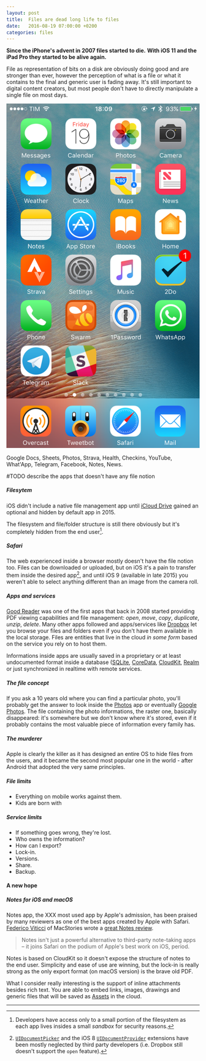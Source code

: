 ```yaml
---
layout: post
title:  Files are dead long life to files
date:   2016-08-19 07:00:00 +0200
categories: files
---
```


**Since the iPhone's advent in 2007 files started to die.**
**With iOS 11 and the iPad Pro they started to be alive again.**

File as representation of bits on a disk are obviously doing good and are stronger than ever, however the perception of what is a file or what it contains to the final and generic user is fading away. It's still important to digital content creators, but most people don't have to directly manipulate a single file on most days.

![Homescreen](/assets/images/files-are-dead/Homescreen.png#center400)

Google Docs, Sheets, Photos, Strava, Health, Checkins, YouTube, What'App, Telegram, Facebook, Notes, News.

#TODO describe the apps that doesn't have any file notion


##### Filesytem

iOS didn't include a native file management app until [iCloud Drive](http://www.apple.com/icloud/icloud-drive/) gained an optional and hidden by default app in 2015.

The filesystem and file/folder structure is still there obviously but it's completely hidden from the end user[^1].

##### Safari

The web experienced inside a browser mostly doesn't have the file notion too. Files can be downloaded or uploaded, but on iOS it's a pain to transfer them inside the desired app[^2], and until iOS 9 (available in late 2015) you weren't able to select anything different than an image from the camera roll.

##### Apps and services

[Good Reader](https://www.goodreader.com) was one of the first apps that back in 2008 started providing PDF viewing capabilities and file management: *open*, *move*, *copy*, *duplicate*, *unzip*, *delete*. Many other apps followed and apps/services like [Dropbox](https://dropbox.com) let you browse your files and folders even if you don't have them available in the local storage. Files are entities that live in the cloud *in some form* based on the service you rely on to host them.

Informations inside apps are usually saved in a proprietary or at least undocumented format inside a database ([SQLite](https://www.sqlite.org), [CoreData](https://developer.apple.com/library/watchos/documentation/Cocoa/Conceptual/CoreData/index.html), [CloudKit](https://developer.apple.com/icloud/), [Realm](https://realm.io) or just synchronized in realtime with remote services.

##### The file concept

If you ask a 10 years old where you can find a particular photo, you'll probably get the answer to look inside the [Photos](http://www.apple.com/ios/photos/) app or eventually [Google Photos](https://photos.google.com). The file containing the photo informations, the raster one, basically disappeared: it's somewhere but we don't know where it's stored, even if it probably contains the most valuable piece of information every family has.

##### The murderer

Apple is clearly the killer as it has designed an entire OS to hide files from the users, and it became the second most popular one in the world - after Android that adopted the very same principles.

##### File limits

- Everything on mobile works against them.
- Kids are born with 

##### Service limits

- If something goes wrong, they're lost.
- Who owns the information?
- How can I export?
- Lock-in.
- Versions.
- Share.
- Backup.

#### A new hope

##### Notes for iOS and macOS

Notes app, the XXX most used app by Apple's admission, has been praised by many reviewers as one of the best apps created by Apple with Safari. [Federico Viticci](https://twitter.com/viticci) of MacStories wrote a [great Notes review](https://www.macstories.net/stories/ios-9-review/8/).

> Notes isn't just a powerful alternative to third-party note-taking apps – it joins Safari on the podium of Apple's best work on iOS, period.

Notes is based on CloudKit so it doesn't expose the structure of notes to the end user. Simplicity and ease of use are winning, but the lock-in is really strong as the only export format (on macOS version) is the brave old PDF.

What I consider really interesting is the support of inline attachments besides rich text. You are able to embed links, images, drawings and generic files that will be saved as [Assets](https://developer.apple.com/library/ios/documentation/DataManagement/Conceptual/CloudKitQuickStart/AddingAssetsandLocations/AddingAssetsandLocations.html) in the cloud.

---

[^1]: Developers have access only to a small portion of the filesystem as each app lives insides a small *sandbox* for security reasons.

[^2]: [`UIDocumentPicker`](https://developer.apple.com/library/ios/documentation/FileManagement/Conceptual/DocumentPickerProgrammingGuide/AccessingDocuments/AccessingDocuments.html) and the iOS 8 [`UIDocumentProvider`](https://developer.apple.com/library/mac/documentation/General/Conceptual/ExtensibilityPG/FileProvider.html) extensions have been mostly neglected by third party developers (i.e. Dropbox still doesn't support the `open` feature).